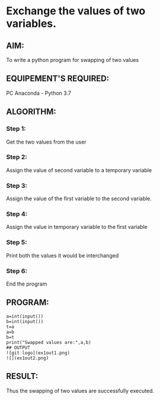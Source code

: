# Exchange the values of two variables.
## AIM:
To write a python program for swapping of two values
## EQUIPEMENT'S REQUIRED: 
PC
Anaconda - Python 3.7
## ALGORITHM: 
### Step 1:
Get the two values from the user
### Step 2: 
Assign the value of second variable to a temporary variable 
### Step 3: 
Assign the value of the first variable to the second variable.
### Step 4:  
Assign the value in temporary variable to the first variable
### Step 5: 
Print both the values it would be interchanged
### Step 6: 
End the program
## PROGRAM:
```
a=int(input())
b=int(input())
t=a
a=b
b=t
print("Swapped values are:",a,b)
## OUTPUT
![git logo](ex1out1.png)
![](ex1out2.png)
```

## RESULT:
Thus the swapping of two values are successfully executed.



